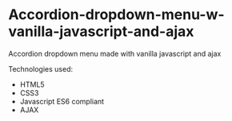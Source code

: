# Accordion-dropdown-menu-w-vanilla-javascript-and-ajax
Accordion dropdown menu made with vanilla javascript and ajax

<p>Technologies used:</p>
<ul>
<li>HTML5</li>
<li>CSS3</li>
<li>Javascript ES6 compliant</li>
<li>AJAX</li>
</ul>
